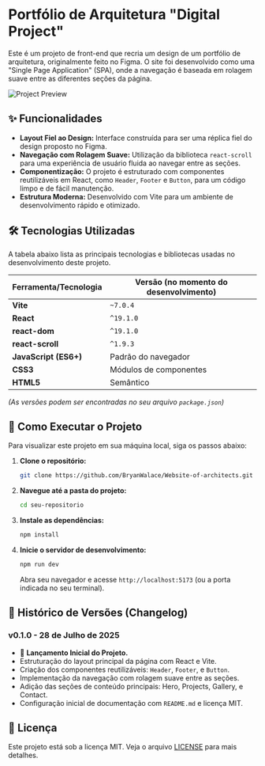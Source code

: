 # Portfólio de Arquitetura "Digital Project"

Este é um projeto de front-end que recria um design de um portfólio de arquitetura, originalmente feito no Figma. O site foi desenvolvido como uma "Single Page Application" (SPA), onde a navegação é baseada em rolagem suave entre as diferentes seções da página.

![Project Preview](image_projects.png)

## ✨ Funcionalidades

- **Layout Fiel ao Design:** Interface construída para ser uma réplica fiel do design proposto no Figma.
- **Navegação com Rolagem Suave:** Utilização da biblioteca `react-scroll` para uma experiência de usuário fluida ao navegar entre as seções.
- **Componentização:** O projeto é estruturado com componentes reutilizáveis em React, como `Header`, `Footer` e `Button`, para um código limpo e de fácil manutenção.
- **Estrutura Moderna:** Desenvolvido com Vite para um ambiente de desenvolvimento rápido e otimizado.

## 🛠️ Tecnologias Utilizadas

A tabela abaixo lista as principais tecnologias e bibliotecas usadas no desenvolvimento deste projeto.

| Ferramenta/Tecnologia | Versão (no momento do desenvolvimento) |
| --------------------- | ------------------------------------- |
| **Vite** | `~7.0.4`                              |
| **React** | `^19.1.0`                             |
| **react-dom** | `^19.1.0`                             |
| **react-scroll** | `^1.9.3`                              |
| **JavaScript (ES6+)** | Padrão do navegador                   |
| **CSS3** | Módulos de componentes                |
| **HTML5** | Semântico                             |

*(As versões podem ser encontradas no seu arquivo `package.json`)*

## 🚀 Como Executar o Projeto

Para visualizar este projeto em sua máquina local, siga os passos abaixo:

1. **Clone o repositório:**
    ```bash
    git clone https://github.com/BryanWalace/Website-of-architects.git
    ```

2.  **Navegue até a pasta do projeto:**
    ```bash
    cd seu-repositorio
    ```

3.  **Instale as dependências:**
    ```bash
    npm install
    ```

4.  **Inicie o servidor de desenvolvimento:**
    ```bash
    npm run dev
    ```
    Abra seu navegador e acesse `http://localhost:5173` (ou a porta indicada no seu terminal).


## 📜 Histórico de Versões (Changelog)

### v0.1.0 - 28 de Julho de 2025
- 🎉 **Lançamento Inicial do Projeto.**
- Estruturação do layout principal da página com React e Vite.
- Criação dos componentes reutilizáveis: `Header`, `Footer`, e `Button`.
- Implementação da navegação com rolagem suave entre as seções.
- Adição das seções de conteúdo principais: Hero, Projects, Gallery, e Contact.
- Configuração inicial de documentação com `README.md` e licença MIT.

## 📄 Licença

Este projeto está sob a licença MIT. Veja o arquivo [LICENSE](LICENSE) para mais detalhes.